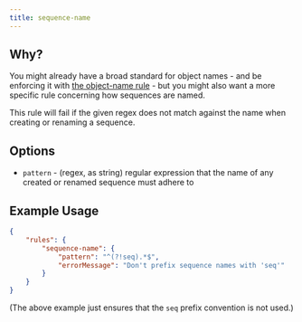 ```yaml
---
title: sequence-name
---
```


## Why?

You might already have a broad standard for object names - and be enforcing it with [the object-name rule](object-name.md) - but you might also want a more specific rule concerning how sequences are named.

This rule will fail if the given regex does not match against the name when creating or renaming a sequence.

## Options

- `pattern` - (regex, as string) regular expression that the name of any created or renamed sequence must adhere to

## Example Usage

```json
{
    "rules": {
        "sequence-name": {
            "pattern": "^(?!seq).*$",
            "errorMessage": "Don't prefix sequence names with 'seq'"
        }
    }
}
``` 

(The above example just ensures that the `seq` prefix convention is not used.)
